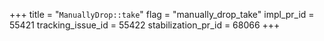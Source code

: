 +++
title = "`ManuallyDrop::take`"
flag = "manually_drop_take"
impl_pr_id = 55421
tracking_issue_id = 55422
stabilization_pr_id = 68066
+++
